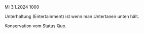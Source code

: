 Mi 3.1.2024 1000

Unterhaltung (Entertainment)
ist wenn man
Untertanen unten hält.

Konservation vom Status Quo.
